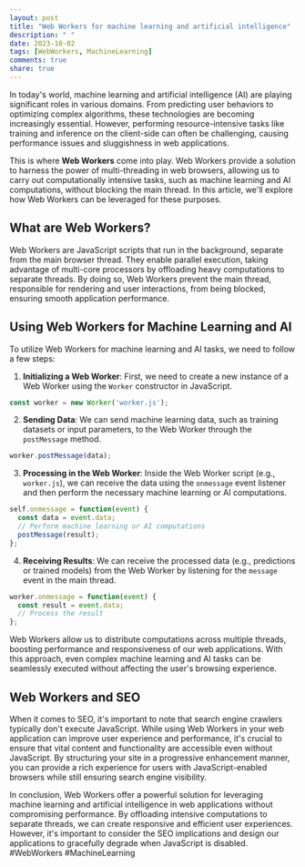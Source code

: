 ```yaml
---
layout: post
title: "Web Workers for machine learning and artificial intelligence"
description: " "
date: 2023-10-02
tags: [WebWorkers, MachineLearning]
comments: true
share: true
---
```


In today's world, machine learning and artificial intelligence (AI) are playing significant roles in various domains. From predicting user behaviors to optimizing complex algorithms, these technologies are becoming increasingly essential. However, performing resource-intensive tasks like training and inference on the client-side can often be challenging, causing performance issues and sluggishness in web applications. 

This is where **Web Workers** come into play. Web Workers provide a solution to harness the power of multi-threading in web browsers, allowing us to carry out computationally intensive tasks, such as machine learning and AI computations, without blocking the main thread. In this article, we'll explore how Web Workers can be leveraged for these purposes.

## What are Web Workers?

Web Workers are JavaScript scripts that run in the background, separate from the main browser thread. They enable parallel execution, taking advantage of multi-core processors by offloading heavy computations to separate threads. By doing so, Web Workers prevent the main thread, responsible for rendering and user interactions, from being blocked, ensuring smooth application performance.

## Using Web Workers for Machine Learning and AI

To utilize Web Workers for machine learning and AI tasks, we need to follow a few steps:

1. **Initializing a Web Worker**: First, we need to create a new instance of a Web Worker using the `Worker` constructor in JavaScript.

```javascript
const worker = new Worker('worker.js');
```

2. **Sending Data**: We can send machine learning data, such as training datasets or input parameters, to the Web Worker through the `postMessage` method.

```javascript
worker.postMessage(data);
```

3. **Processing in the Web Worker**: Inside the Web Worker script (e.g., `worker.js`), we can receive the data using the `onmessage` event listener and then perform the necessary machine learning or AI computations.

```javascript
self.onmessage = function(event) {
  const data = event.data;
  // Perform machine learning or AI computations
  postMessage(result);
};
```

4. **Receiving Results**: We can receive the processed data (e.g., predictions or trained models) from the Web Worker by listening for the `message` event in the main thread.

```javascript
worker.onmessage = function(event) {
  const result = event.data;
  // Process the result
};
```

Web Workers allow us to distribute computations across multiple threads, boosting performance and responsiveness of our web applications. With this approach, even complex machine learning and AI tasks can be seamlessly executed without affecting the user's browsing experience.

## Web Workers and SEO

When it comes to SEO, it's important to note that search engine crawlers typically don't execute JavaScript. While using Web Workers in your web application can improve user experience and performance, it's crucial to ensure that vital content and functionality are accessible even without JavaScript. By structuring your site in a progressive enhancement manner, you can provide a rich experience for users with JavaScript-enabled browsers while still ensuring search engine visibility.

In conclusion, Web Workers offer a powerful solution for leveraging machine learning and artificial intelligence in web applications without compromising performance. By offloading intensive computations to separate threads, we can create responsive and efficient user experiences. However, it's important to consider the SEO implications and design our applications to gracefully degrade when JavaScript is disabled. #WebWorkers #MachineLearning